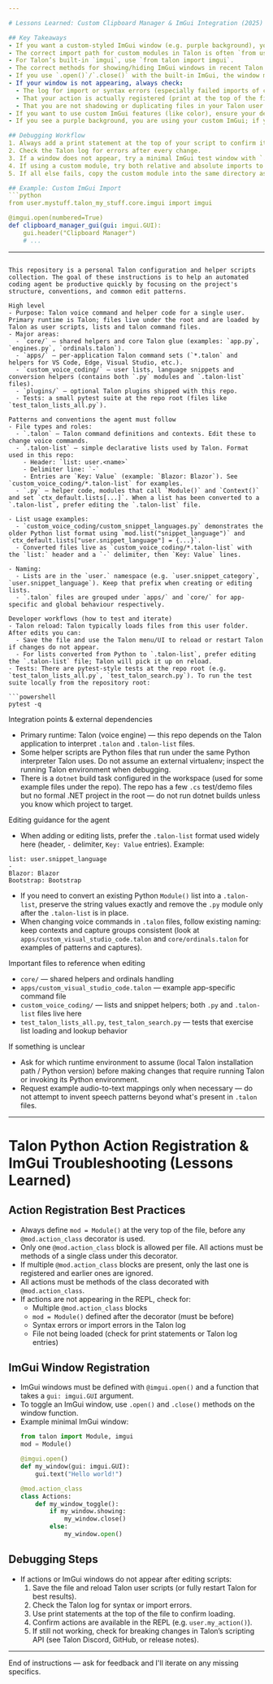 ```yaml
---

# Lessons Learned: Custom Clipboard Manager & ImGui Integration (2025)

## Key Takeaways
- If you want a custom-styled ImGui window (e.g. purple background), you must use your own `core/imgui.py` and import it explicitly in your script.
- The correct import path for custom modules in Talon is often `from user.<your_path>.core.imgui import imgui` (adjust for your user folder structure).
- For Talon’s built-in `imgui`, use `from talon import imgui`.
- The correct methods for showing/hiding ImGui windows in recent Talon versions are `.show()` and `.hide()` (not `.open()`/`.close()`).
- If you use `.open()`/`.close()` with the built-in ImGui, the window may not appear at all.
- If your window is not appearing, always check:
  - The log for import or syntax errors (especially failed imports of custom modules).
  - That your action is actually registered (print at the top of the file, check for `@mod.action_class` issues).
  - That you are not shadowing or duplicating files in your Talon user directory.
- If you want to use custom ImGui features (like color), ensure your decorator and function signature match your custom implementation.
- If you see a purple background, you are using your custom ImGui; if you see the default gray/black, you are using the built-in one.

## Debugging Workflow
1. Always add a print statement at the top of your script to confirm it is being loaded.
2. Check the Talon log for errors after every change.
3. If a window does not appear, try a minimal ImGui test window with `.show()`/`.hide()` to confirm the basics work.
4. If using a custom module, try both relative and absolute imports to match Talon’s Python path resolution.
5. If all else fails, copy the custom module into the same directory as your script and use a simple import.

## Example: Custom ImGui Import
```python
from user.mystuff.talon_my_stuff.core.imgui import imgui

@imgui.open(numbered=True)
def clipboard_manager_gui(gui: imgui.GUI):
    gui.header("Clipboard Manager")
    # ...
```

---
```

This repository is a personal Talon configuration and helper scripts collection. The goal of these instructions is to help an automated coding agent be productive quickly by focusing on the project's structure, conventions, and common edit patterns.

High level
- Purpose: Talon voice command and helper code for a single user. Primary runtime is Talon; files live under the root and are loaded by Talon as user scripts, lists and talon command files.
- Major areas:
  - `core/` — shared helpers and core Talon glue (examples: `app.py`, `engines.py`, `ordinals.talon`).
  - `apps/` — per-application Talon command sets (`*.talon` and helpers for VS Code, Edge, Visual Studio, etc.).
  - `custom_voice_coding/` — user lists, language snippets and conversion helpers (contains both `.py` modules and `.talon-list` files).
  - `plugins/` — optional Talon plugins shipped with this repo.
  - Tests: a small pytest suite at the repo root (files like `test_talon_lists_all.py`).

Patterns and conventions the agent must follow
- File types and roles:
  - `.talon` — Talon command definitions and contexts. Edit these to change voice commands.
  - `.talon-list` — simple declarative lists used by Talon. Format used in this repo:
    - Header: `list: user.<name>`
    - Delimiter line: `-`
    - Entries are `Key: Value` (example: `Blazor: Blazor`). See `custom_voice_coding/*.talon-list` for examples.
  - `.py` — helper code, modules that call `Module()` and `Context()` and set `ctx_default.lists[...]`. When a list has been converted to a `.talon-list`, prefer editing the `.talon-list` file.

- List usage examples:
  - `custom_voice_coding/custom_snippet_languages.py` demonstrates the older Python list format using `mod.list("snippet_language")` and `ctx_default.lists["user.snippet_language"] = {...}`.
  - Converted files live as `custom_voice_coding/*.talon-list` with the `list:` header and a `-` delimiter, then `Key: Value` lines.

- Naming:
  - Lists are in the `user.` namespace (e.g. `user.snippet_category`, `user.snippet_language`). Keep that prefix when creating or editing lists.
  - `.talon` files are grouped under `apps/` and `core/` for app-specific and global behaviour respectively.

Developer workflows (how to test and iterate)
- Talon reload: Talon typically loads files from this user folder. After edits you can:
  - Save the file and use the Talon menu/UI to reload or restart Talon if changes do not appear.
  - For lists converted from Python to `.talon-list`, prefer editing the `.talon-list` file; Talon will pick it up on reload.
- Tests: There are pytest-style tests at the repo root (e.g. `test_talon_lists_all.py`, `test_talon_search.py`). To run the test suite locally from the repository root:

```powershell
pytest -q
```

Integration points & external dependencies
- Primary runtime: Talon (voice engine) — this repo depends on the Talon application to interpret `.talon` and `.talon-list` files.
- Some helper scripts are Python files that run under the same Python interpreter Talon uses. Do not assume an external virtualenv; inspect the running Talon environment when debugging.
- There is a `dotnet` build task configured in the workspace (used for some example files under the repo). The repo has a few `.cs` test/demo files but no formal .NET project in the root — do not run dotnet builds unless you know which project to target.

Editing guidance for the agent
- When adding or editing lists, prefer the `.talon-list` format used widely here (header, `-` delimiter, `Key: Value` entries). Example:

```
list: user.snippet_language
-
Blazor: Blazor
Bootstrap: Bootstrap
```

- If you need to convert an existing Python `Module()` list into a `.talon-list`, preserve the string values exactly and remove the `.py` module only after the `.talon-list` is in place.
- When changing voice commands in `.talon` files, follow existing naming: keep contexts and capture groups consistent (look at `apps/custom_visual_studio_code.talon` and `core/ordinals.talon` for examples of patterns and captures).

Important files to reference when editing
- `core/` — shared helpers and ordinals handling
- `apps/custom_visual_studio_code.talon` — example app-specific command file
- `custom_voice_coding/` — lists and snippet helpers; both `.py` and `.talon-list` files live here
- `test_talon_lists_all.py`, `test_talon_search.py` — tests that exercise list loading and lookup behavior

If something is unclear
- Ask for which runtime environment to assume (local Talon installation path / Python version) before making changes that require running Talon or invoking its Python environment.
- Request example audio-to-text mappings only when necessary — do not attempt to invent speech patterns beyond what's present in `.talon` files.


---

# Talon Python Action Registration & ImGui Troubleshooting (Lessons Learned)

## Action Registration Best Practices
- Always define `mod = Module()` at the very top of the file, before any `@mod.action_class` decorator is used.
- Only one `@mod.action_class` block is allowed per file. All actions must be methods of a single class under this decorator.
- If multiple `@mod.action_class` blocks are present, only the last one is registered and earlier ones are ignored.
- All actions must be methods of the class decorated with `@mod.action_class`.
- If actions are not appearing in the REPL, check for:
  - Multiple `@mod.action_class` blocks
  - `mod = Module()` defined after the decorator (must be before)
  - Syntax errors or import errors in the Talon log
  - File not being loaded (check for print statements or Talon log entries)

## ImGui Window Registration
- ImGui windows must be defined with `@imgui.open()` and a function that takes a `gui: imgui.GUI` argument.
- To toggle an ImGui window, use `.open()` and `.close()` methods on the window function.
- Example minimal ImGui window:
  ```python
  from talon import Module, imgui
  mod = Module()

  @imgui.open()
  def my_window(gui: imgui.GUI):
      gui.text("Hello world!")

  @mod.action_class
  class Actions:
      def my_window_toggle():
          if my_window.showing:
              my_window.close()
          else:
              my_window.open()
  ```

## Debugging Steps
- If actions or ImGui windows do not appear after editing scripts:
  1. Save the file and reload Talon user scripts (or fully restart Talon for best results).
  2. Check the Talon log for syntax or import errors.
  3. Use print statements at the top of the file to confirm loading.
  4. Confirm actions are available in the REPL (e.g. `user.my_action()`).
  5. If still not working, check for breaking changes in Talon’s scripting API (see Talon Discord, GitHub, or release notes).

---

End of instructions — ask for feedback and I'll iterate on any missing specifics.
